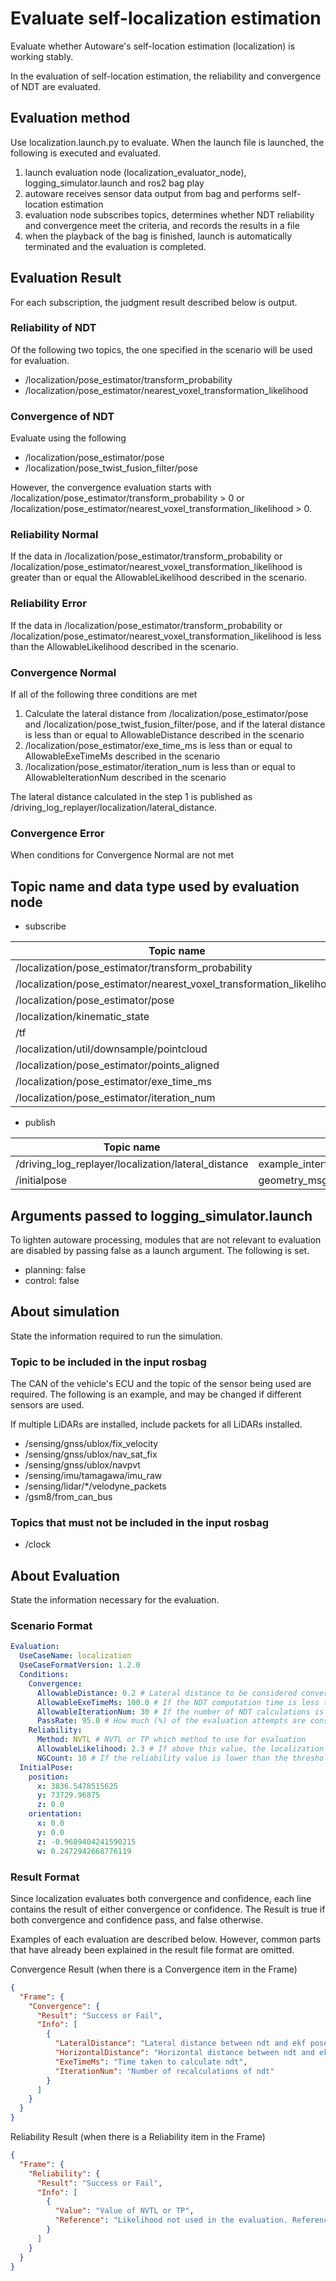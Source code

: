 # Evaluate self-localization estimation

Evaluate whether Autoware's self-location estimation (localization) is working stably.

In the evaluation of self-location estimation, the reliability and convergence of NDT are evaluated.

## Evaluation method

Use localization.launch.py to evaluate.
When the launch file is launched, the following is executed and evaluated.

1. launch evaluation node (localization_evaluator_node), logging_simulator.launch and ros2 bag play
2. autoware receives sensor data output from bag and performs self-location estimation
3. evaluation node subscribes topics, determines whether NDT reliability and convergence meet the criteria, and records the results in a file
4. when the playback of the bag is finished, launch is automatically terminated and the evaluation is completed.

## Evaluation Result

For each subscription, the judgment result described below is output.

### Reliability of NDT

Of the following two topics, the one specified in the scenario will be used for evaluation.

- /localization/pose_estimator/transform_probability
- /localization/pose_estimator/nearest_voxel_transformation_likelihood

### Convergence of NDT

Evaluate using the following

- /localization/pose_estimator/pose
- /localization/pose_twist_fusion_filter/pose

However, the convergence evaluation starts with /localization/pose_estimator/transform_probability > 0 or /localization/pose_estimator/nearest_voxel_transformation_likelihood > 0.

### Reliability Normal

If the data in /localization/pose_estimator/transform_probability or /localization/pose_estimator/nearest_voxel_transformation_likelihood is greater than or equal the AllowableLikelihood described in the scenario.

### Reliability Error

If the data in /localization/pose_estimator/transform_probability or /localization/pose_estimator/nearest_voxel_transformation_likelihood is less than the AllowableLikelihood described in the scenario.

### Convergence Normal

If all of the following three conditions are met

1. Calculate the lateral distance from /localization/pose_estimator/pose and /localization/pose_twist_fusion_filter/pose, and if the lateral distance is less than or equal to AllowableDistance described in the scenario
2. /localization/pose_estimator/exe_time_ms is less than or equal to AllowableExeTimeMs described in the scenario
3. /localization/pose_estimator/iteration_num is less than or equal to AllowableIterationNum described in the scenario

The lateral distance calculated in the step 1 is published as /driving_log_replayer/localization/lateral_distance.

### Convergence Error

When conditions for Convergence Normal are not met

## Topic name and data type used by evaluation node

- subscribe

| Topic name                                                           | Data type                             |
| -------------------------------------------------------------------- | ------------------------------------- |
| /localization/pose_estimator/transform_probability                   | tier4_debug_msgs::msg::Float32Stamped |
| /localization/pose_estimator/nearest_voxel_transformation_likelihood | tier4_debug_msgs::msg::Float32Stamped |
| /localization/pose_estimator/pose                                    | geometry_msgs::msg::PoseStamped       |
| /localization/kinematic_state                                        | nav_msgs::msg::Odometry               |
| /tf                                                                  | tf2_msgs/msg/TFMessage                |
| /localization/util/downsample/pointcloud                             | sensor_msgs::msg::PointCloud2         |
| /localization/pose_estimator/points_aligned                          | sensor_msgs::msg::PointCloud2         |
| /localization/pose_estimator/exe_time_ms                             | tier4_debug_msgs::msg::Float32Stamped |
| /localization/pose_estimator/iteration_num                           | tier4_debug_msgs::msg::Int32Stamped   |

- publish

| Topic name                                          | Data type                                     |
| --------------------------------------------------- | --------------------------------------------- |
| /driving_log_replayer/localization/lateral_distance | example_interfaces::msg::Float64              |
| /initialpose                                        | geometry_msgs::msg::PoseWithCovarianceStamped |

## Arguments passed to logging_simulator.launch

To lighten autoware processing, modules that are not relevant to evaluation are disabled by passing false as a launch argument.
The following is set.

- planning: false
- control: false

## About simulation

State the information required to run the simulation.

### Topic to be included in the input rosbag

The CAN of the vehicle's ECU and the topic of the sensor being used are required.
The following is an example, and may be changed if different sensors are used.

If multiple LiDARs are installed, include packets for all LiDARs installed.

- /sensing/gnss/ublox/fix_velocity
- /sensing/gnss/ublox/nav_sat_fix
- /sensing/gnss/ublox/navpvt
- /sensing/imu/tamagawa/imu_raw
- /sensing/lidar/\*/velodyne_packets
- /gsm8/from_can_bus

### Topics that must not be included in the input rosbag

- /clock

## About Evaluation

State the information necessary for the evaluation.

### Scenario Format

```yaml
Evaluation:
  UseCaseName: localization
  UseCaseFormatVersion: 1.2.0
  Conditions:
    Convergence:
      AllowableDistance: 0.2 # Lateral distance to be considered convergence
      AllowableExeTimeMs: 100.0 # If the NDT computation time is less than or equal to this value, it is considered successful.
      AllowableIterationNum: 30 # If the number of NDT calculations is less than or equal to this value, it is considered a success.
      PassRate: 95.0 # How much (%) of the evaluation attempts are considered successful.
    Reliability:
      Method: NVTL # NVTL or TP which method to use for evaluation
      AllowableLikelihood: 2.3 # If above this value, the localization reliability value is considered normal.
      NGCount: 10 # If the reliability value is lower than the threshold value for more than this number in the sequence. the evaluation is considered to have failed.
  InitialPose:
    position:
      x: 3836.5478515625
      y: 73729.96875
      z: 0.0
    orientation:
      x: 0.0
      y: 0.0
      z: -0.9689404241590215
      w: 0.2472942668776119
```

### Result Format

Since localization evaluates both convergence and confidence, each line contains the result of either convergence or confidence.
The Result is true if both convergence and confidence pass, and false otherwise.

Examples of each evaluation are described below.
However, common parts that have already been explained in the result file format are omitted.

Convergence Result (when there is a Convergence item in the Frame)

```json
{
  "Frame": {
    "Convergence": {
      "Result": "Success or Fail",
      "Info": [
        {
          "LateralDistance": "Lateral distance between ndt and ekf pose",
          "HorizontalDistance": "Horizontal distance between ndt and ekf. Reference value",
          "ExeTimeMs": "Time taken to calculate ndt",
          "IterationNum": "Number of recalculations of ndt"
        }
      ]
    }
  }
}
```

Reliability Result (when there is a Reliability item in the Frame)

```json
{
  "Frame": {
    "Reliability": {
      "Result": "Success or Fail",
      "Info": [
        {
          "Value": "Value of NVTL or TP",
          "Reference": "Likelihood not used in the evaluation. Reference value; if Value is NVTL, TP is entered."
        }
      ]
    }
  }
}
```
